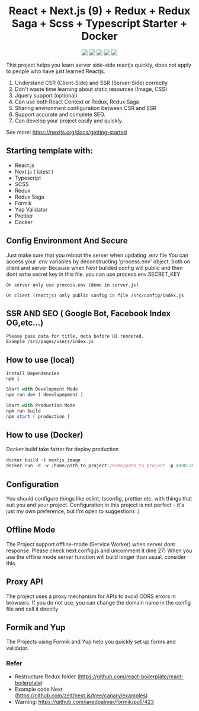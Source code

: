 <h1 align="center">React + Next.js (9) + Redux + Redux Saga + Scss + Typescript Starter + Docker</h1>

<p align="center">
  <a href="https://www.typescriptlang.org/" target="_blank"><img src="https://img.shields.io/badge/Typescript-v3.7.2-blue.svg?logo=TypeScript"></a>
  <a href="https://nextjs.org/" target="_blank"><img src="https://img.shields.io/badge/Next.js-v9.1.1-blueviolet.svg"></a>
  <a href="https://reactjs.org/" target="_blank"><img src="https://img.shields.io/badge/React-v16.5.0-%238DD6F9.svg?logo=React"></a>
  <a href="https://github.com/prettier/prettier" target="_blank"><img src="https://img.shields.io/badge/styled_with-prettier-ff69b4.svg"></a>
  <a href="https://github.com/codica2" target="_blank"><img src="https://img.shields.io/badge/licence-MIT-green.svg" /></a>
</p>

This project helps you learn server side-side reactjs quickly, does not apply to people who have just learned Reactjs.

1. Understand CSR (Client-Side) and SSR (Server-Side) correctly
2. Don't waste time learning about static resources (Image, CSS)
3. Jquery support (optional)
4. Can use both React Context or Redux, Redux Saga
5. Sharing environment configuration between CSR and SSR
6. Support accurate and complete SEO.
7. Can develop your project easily and quickly.

See more: https://nextjs.org/docs/getting-started

## Starting template with:
- React.js 
- Next.js ( latest ) 
- Typescript
- SCSS
- Redux
- Redux Saga
- Formik
- Yup Validator
- Prettier
- Docker


## Config Environment And Secure

Just make sure that you reboot the server when updating .env file 
You can access your .env variables by deconstructing 'process.env' object, both on client and server
Because when Next builded config will public and then dont write secret key in this file. you can use process.env.SECRET_KEY

```
On server only use process.env (demo in server.js)
```

```
On client (reactjs) only public config in file /src/config/index.js 
```


## SSR AND SEO ( Google Bot, Facebook Index OG,etc...)

```
Please pass data for title, meta before UI rendered. 
Example /src/pages/users/index.js
```

## How to use (local)

```
Install Dependencies
npm i
```

```javascript
Start with Development Mode
npm run dev ( developepment )
```


```javascript
Start with Production Mode
npm run build
npm start ( production )
```

## How to use (Docker)

Docker build take faster for deploy production 

```javascript
docker build -t nextjs_image .
docker run -d -v /home/path_to_project:/home/path_to_project -p 4000:4000 --name nextjs_container nextjs_image
```

## Configuration

You should configure things like eslint, tsconfig, prettier etc. with things that suit you and your project.
Configuration in this project is not perfect - it's just my own preference, but I'm open to suggestions :)

## Offline Mode 

The Project support offline-mode (Service Worker) when server dont response. Please check next.config.js and uncomment it (line 27)
When you use the offline mode server function will build longer than usual, consider this.

## Proxy API

The project uses a proxy mechanism for APIs to avoid CORS errors in browsers. If you do not use, you can change the domain name in the config file and call it directly

## Formik and Yup

The Projects using Formik and Yup help you quickly set up forms and validator.

### Refer
- Restructure Redux folder (https://github.com/react-boilerplate/react-boilerplate)
- Example code Next (https://github.com/zeit/next.js/tree/canary/examples)
- Warning: https://github.com/jaredpalmer/formik/pull/423
